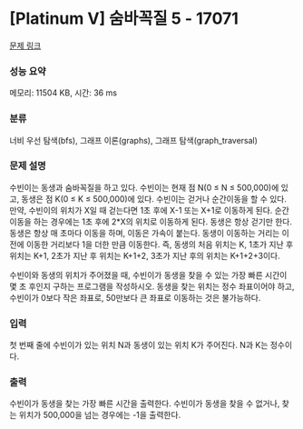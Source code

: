 # [Platinum V] 숨바꼭질 5 - 17071 

[문제 링크](https://www.acmicpc.net/problem/17071) 

### 성능 요약

메모리: 11504 KB, 시간: 36 ms

### 분류

너비 우선 탐색(bfs), 그래프 이론(graphs), 그래프 탐색(graph_traversal)

### 문제 설명

<p>수빈이는 동생과 숨바꼭질을 하고 있다. 수빈이는 현재 점 N(0 ≤ N ≤ 500,000)에 있고, 동생은 점 K(0 ≤ K ≤ 500,000)에 있다. 수빈이는 걷거나 순간이동을 할 수 있다. 만약, 수빈이의 위치가 X일 때 걷는다면 1초 후에 X-1 또는 X+1로 이동하게 된다. 순간이동을 하는 경우에는 1초 후에 2*X의 위치로 이동하게 된다. 동생은 항상 걷기만 한다. 동생은 항상 매 초마다 이동을 하며, 이동은 가속이 붙는다. 동생이 이동하는 거리는 이전에 이동한 거리보다 1을 더한 만큼 이동한다. 즉, 동생의 처음 위치는 K, 1초가 지난 후 위치는 K+1, 2초가 지난 후 위치는 K+1+2, 3초가 지난 후의 위치는 K+1+2+3이다.</p>

<p>수빈이와 동생의 위치가 주어졌을 때, 수빈이가 동생을 찾을 수 있는 가장 빠른 시간이 몇 초 후인지 구하는 프로그램을 작성하시오. 동생을 찾는 위치는 정수 좌표이어야 하고, 수빈이가 0보다 작은 좌표로, 50만보다 큰 좌표로 이동하는 것은 불가능하다.</p>

### 입력 

 <p>첫 번째 줄에 수빈이가 있는 위치 N과 동생이 있는 위치 K가 주어진다. N과 K는 정수이다.</p>

### 출력 

 <p>수빈이가 동생을 찾는 가장 빠른 시간을 출력한다. 수빈이가 동생을 찾을 수 없거나, 찾는 위치가 500,000을 넘는 경우에는 -1을 출력한다.</p>

